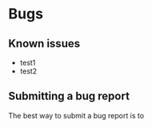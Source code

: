 # Bugs

## Known issues

- test1
- test2

## Submitting a bug report

The best way to submit a bug report is to
